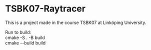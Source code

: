 # TSBK07-Raytracer
This is a project made in the course TSBK07 at Linköping University.

Run to build: <br />
cmake -S . -B build <br />
cmake --build build

